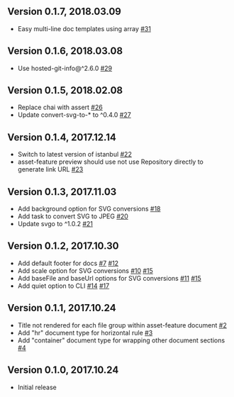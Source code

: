 ## Version 0.1.7, 2018.03.09

* Easy multi-line doc templates using array [#31](https://github.com/NotNinja/brander/issues/31)

## Version 0.1.6, 2018.03.08

* Use hosted-git-info@^2.6.0 [#29](https://github.com/NotNinja/brander/issues/29)

## Version 0.1.5, 2018.02.08

* Replace chai with assert [#26](https://github.com/NotNinja/brander/issues/26)
* Update convert-svg-to-* to ^0.4.0 [#27](https://github.com/NotNinja/brander/issues/27)

## Version 0.1.4, 2017.12.14

* Switch to latest version of istanbul [#22](https://github.com/NotNinja/brander/issues/22)
* asset-feature preview should use not use Repository directly to generate link URL [#23](https://github.com/NotNinja/brander/issues/23)

## Version 0.1.3, 2017.11.03

* Add background option for SVG conversions [#18](https://github.com/NotNinja/brander/issues/18)
* Add task to convert SVG to JPEG [#20](https://github.com/NotNinja/brander/issues/20)
* Update svgo to ^1.0.2 [#21](https://github.com/NotNinja/brander/issues/21)

## Version 0.1.2, 2017.10.30

* Add default footer for docs [#7](https://github.com/NotNinja/brander/issues/7) [#12](https://github.com/NotNinja/brander/issues/12)
* Add scale option for SVG conversions [#10](https://github.com/NotNinja/brander/issues/10) [#15](https://github.com/NotNinja/brander/issues/15)
* Add baseFile and baseUrl options for SVG conversions [#11](https://github.com/NotNinja/brander/issues/11) [#15](https://github.com/NotNinja/brander/issues/15)
* Add quiet option to CLI [#14](https://github.com/NotNinja/brander/issues/14) [#17](https://github.com/NotNinja/brander/issues/17)

## Version 0.1.1, 2017.10.24

* Title not rendered for each file group within asset-feature document [#2](https://github.com/NotNinja/brander/issues/2)
* Add "hr" document type for horizontal rule [#3](https://github.com/NotNinja/brander/issues/3)
* Add "container" document type for wrapping other document sections [#4](https://github.com/NotNinja/brander/issues/4)

## Version 0.1.0, 2017.10.24

* Initial release
